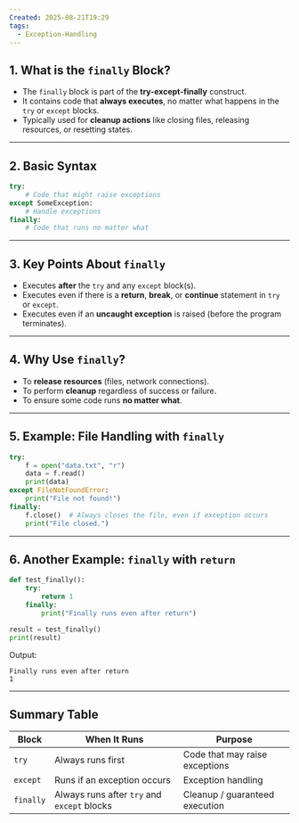 ```yaml
---
Created: 2025-08-21T19:29
tags:
  - Exception-Handling
---
```

## 1. What is the `finally` Block?

- The `finally` block is part of the **try-except-finally** construct.
- It contains code that **always executes**, no matter what happens in the `try` or `except` blocks.
- Typically used for **cleanup actions** like closing files, releasing resources, or resetting states.

---

## 2. Basic Syntax

```Python
try:
    # Code that might raise exceptions
except SomeException:
    # Handle exceptions
finally:
    # Code that runs no matter what
```

---

## 3. Key Points About `finally`

- Executes **after** the `try` and any `except` block(s).
- Executes even if there is a **return**, **break**, or **continue** statement in `try` or `except`.
- Executes even if an **uncaught exception** is raised (before the program terminates).

---

## 4. Why Use `finally`?

- To **release resources** (files, network connections).
- To perform **cleanup** regardless of success or failure.
- To ensure some code runs **no matter what**.

---

## 5. Example: File Handling with `finally`

```Python
try:
    f = open("data.txt", "r")
    data = f.read()
    print(data)
except FileNotFoundError:
    print("File not found!")
finally:
    f.close()  # Always closes the file, even if exception occurs
    print("File closed.")
```

---

## 6. Another Example: `finally` with `return`

```Python
def test_finally():
    try:
        return 1
    finally:
        print("Finally runs even after return")

result = test_finally()
print(result)
```

Output:

```Plain
Finally runs even after return
1
```

---

## Summary Table

|Block|When It Runs|Purpose|
|---|---|---|
|`try`|Always runs first|Code that may raise exceptions|
|`except`|Runs if an exception occurs|Exception handling|
|`finally`|Always runs after `try` and `except` blocks|Cleanup / guaranteed execution|